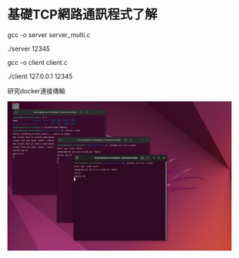 # 基礎TCP網路通訊程式了解

gcc -o server server_multi.c

./server 12345


gcc -o client client.c

./client 127.0.0.1 12345


研究docker連接傳輸

![image](https://github.com/hank903020/chat-windows/blob/main/chat-window.png)
